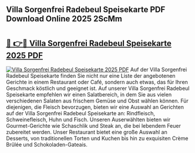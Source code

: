 ## Villa Sorgenfrei Radebeul Speisekarte PDF Download Online 2025 2ScMm

# <h2><a href="http://gc6obn.nevu.top/?p=Villa+Sorgenfrei+Radebeul+Speisekarte">🔗 👉🔴 Villa Sorgenfrei Radebeul Speisekarte 2025 PDF</a></h2>

[![Villa Sorgenfrei Radebeul Speisekarte 2025 PDF](https://i.imgur.com/dBaPXMq.png)](http://gc6obn.nevu.top/?p=Villa+Sorgenfrei+Radebeul+Speisekarte)
Auf der Villa Sorgenfrei Radebeul Speisekarte finden Sie nicht nur eine Liste der angebotenen Gerichte in einem Restaurant oder Café, sondern auch etwas, das für Ihren Geschmack köstlich und geeignet ist. Auf unserer Villa Sorgenfrei Radebeul Speisekarte empfehlen wir einen Salatbereich, in dem Sie aus vielen verschiedenen Salaten aus frischem Gemüse und Obst wählen können. Für diejenigen, die Fleisch bevorzugen, bieten wir eine Auswahl an Gerichten auf der Villa Sorgenfrei Radebeul Speisekarte an: Rindfleisch, Schweinefleisch, Huhn und Fisch. Unseren Auserwählten bieten wir Gourmet-Gerichte wie Schaschlik und Steak an, die bei lebendem Feuer zubereitet werden. Unser Restaurant bietet eine große Auswahl an Desserts, von traditionellen Torten und Kuchen bis hin zu exquisiten Crème Brûlée und Schokoladen-Gateais.
